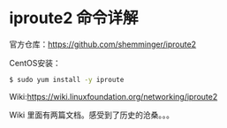 # iproute2 命令详解

官方仓库：https://github.com/shemminger/iproute2

CentOS安装：

```bash
$ sudo yum install -y iproute
```

Wiki:https://wiki.linuxfoundation.org/networking/iproute2

Wiki 里面有两篇文档。感受到了历史的沧桑。。。



